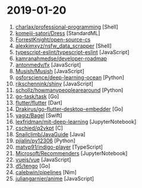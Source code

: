 # 2019-01-20

1. [charlax/professional-programming](https://github.com/charlax/professional-programming "A collection of full-stack resources for programmers.") [Shell]
2. [komeiji-satori/Dress](https://github.com/komeiji-satori/Dress "好耶 是女装") [StandardML]
3. [ForrestKnight/open-source-cs](https://github.com/ForrestKnight/open-source-cs "") 
4. [alexkimxyz/nsfw_data_scrapper](https://github.com/alexkimxyz/nsfw_data_scrapper "Collection of scripts to aggregate image data for the purposes of training an NSFW Image Classifier") [Shell]
5. [typescript-eslint/typescript-eslint](https://github.com/typescript-eslint/typescript-eslint "✨ Monorepo for all the tooling which enables ESLint to support TypeScript") [JavaScript]
6. [kamranahmedse/developer-roadmap](https://github.com/kamranahmedse/developer-roadmap "Roadmap to becoming a web developer in 2019") 
7. [antonmedv/fx](https://github.com/antonmedv/fx "Command-line tool and terminal JSON viewer 🔥") [JavaScript]
8. [Musish/Musish](https://github.com/Musish/Musish "Apple Music...ish") [JavaScript]
9. [osforscience/deep-learning-ocean](https://github.com/osforscience/deep-learning-ocean "📡 All You Need to Know About Deep Learning - A kick-starter") [Python]
10. [rikschennink/shiny](https://github.com/rikschennink/shiny "🌟 Shiny reflections for mobile websites") [JavaScript]
11. [schollz/howmanypeoplearearound](https://github.com/schollz/howmanypeoplearearound "Count the number of people around you 👨‍👨‍👦 by monitoring wifi signals 📡") [Python]
12. [go-task/task](https://github.com/go-task/task "A task runner / simpler Make alternative written in Go") [Go]
13. [flutter/flutter](https://github.com/flutter/flutter "Flutter makes it easy and fast to build beautiful mobile apps.") [Dart]
14. [Drakirus/go-flutter-desktop-embedder](https://github.com/Drakirus/go-flutter-desktop-embedder "A Go (golang) Custom Flutter Engine Embedder for desktop") [Go]
15. [yagiz/Bagel](https://github.com/yagiz/Bagel "a little native network debugging tool for iOS") [Swift]
16. [lexfridman/mit-deep-learning](https://github.com/lexfridman/mit-deep-learning "Tutorials, assignments, and competitions for MIT Deep Learning related courses.") [JupyterNotebook]
17. [cschied/q2vkpt](https://github.com/cschied/q2vkpt "Real-time path tracer VKPT integrated into q2pro Quake 2 client.") [C]
18. [Snailclimb/JavaGuide](https://github.com/Snailclimb/JavaGuide "【Java学习+面试指南】 一份涵盖大部分Java程序员所需要掌握的核心知识。") [Java]
19. [pjialin/py12306](https://github.com/pjialin/py12306 "🚂 12306 购票助手，支持分布式，多账号，多任务购票以及 Web 页面管理") [Python]
20. [matvp91/indigo-player](https://github.com/matvp91/indigo-player "Highly extensible, modern, JavaScript video player. Handles MPEG-Dash / HLS / MPEG-4 and is built on top of the HTML5 video element.") [TypeScript]
21. [Microsoft/Recommenders](https://github.com/Microsoft/Recommenders "Recommender Systems") [JupyterNotebook]
22. [vuejs/vue](https://github.com/vuejs/vue "🖖 Vue.js is a progressive, incrementally-adoptable JavaScript framework for building UI on the web.") [JavaScript]
23. [d5/tengo](https://github.com/d5/tengo "A fast script language for Go") [Go]
24. [calebwin/pipelines](https://github.com/calebwin/pipelines "framework & language for scripting massively parrallel pipelines with Python") [Nim]
25. [juliangarnier/anime](https://github.com/juliangarnier/anime "JavaScript animation engine") [JavaScript]
